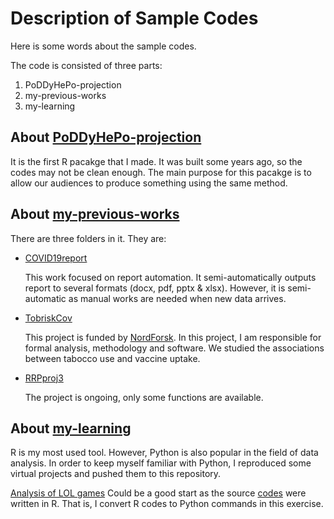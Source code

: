 # Description of Sample Codes

Here is some words about the sample codes.

The code is consisted of three parts:
1. PoDDyHePo-projection
2. my-previous-works
3. my-learning

## About [PoDDyHePo-projection](https://github.com/zauziii/PoDDyHePo-projection)

It is the first R pacakge that I made. It was built some years ago, so the codes may not be clean enough. The main purpose for this pacakge is to allow our audiences to produce something using the same method. 

## About [my-previous-works](https://github.com/zauziii/my-previous-works)

There are three folders in it. They are:

- [COVID19report](https://github.com/zauziii/my-previous-works/tree/master/COVID19report)
  
  This work focused on report automation. It semi-automatically outputs report to several formats (docx, pdf, pptx & xlsx). However, it is semi-automatic as manual works are needed when new data arrives.
  
- [TobriskCov](https://github.com/zauziii/my-previous-works/tree/master/TobriskCov)

  This project is funded by [NordForsk](https://www.nordforsk.org/projects/addressing-smoking-paradox-etiology-covid-19-through-population-based-studies-tobrisk-cov). In this project, I am responsible for formal analysis, methodology and software. We studied the associations between tabocco use and vaccine uptake.

- [RRPproj3](https://github.com/zauziii/my-previous-works/tree/master/RRPproj3/funcs)

  The project is ongoing, only some functions are available.

## About [my-learning](https://github.com/zauziii/my-learning)

R is my most used tool. However, Python is also popular in the field of data analysis. In order to keep myself familiar with Python, I reproduced some virtual projects and pushed them to this repository. 

[Analysis of LOL games](https://github.com/zauziii/my-learning/blob/master/LOLgames/LOLgames.ipynb) Could be a good start as the source [codes](https://www.kaggle.com/code/jonathanbouchet/lol-games-4-years-of-esport) were written in R. That is, I convert R codes to Python commands in this exercise.
